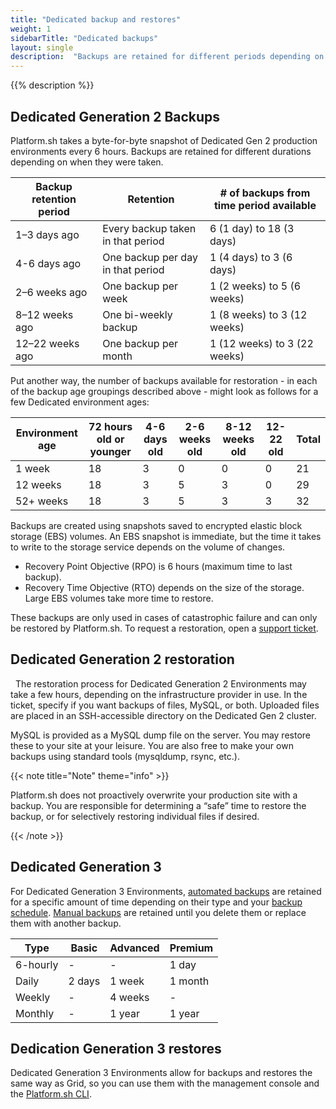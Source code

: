 ```yaml
---
title: "Dedicated backup and restores"
weight: 1
sidebarTitle: "Dedicated backups"
layout: single
description:  "Backups are retained for different periods depending on various factors and whether you’re using a Dedicated Gen 2 or Dedicated Gen 3 Environment. These processes can be either manual or automated."
---
```


{{% description %}}

## Dedicated Generation 2 Backups

Platform.sh takes a byte-for-byte snapshot of Dedicated Gen 2 production environments every 6 hours. Backups are retained for different durations depending on when they were taken. 

| Backup retention period | Retention                         | # of backups from time period available |
| ----------------------- | --------------------------------- | --------------------------------------- |
| 1–3 days ago            | Every backup taken in that period | 6 (1 day) to 18 (3 days)                |
| 4-6 days ago            | One backup per day in that period | 1 (4 days) to 3 (6 days)                |
| 2–6 weeks ago           | One backup per week               | 1 (2 weeks) to 5 (6 weeks)              |
| 8–12 weeks ago          | One bi-weekly backup              | 1 (8 weeks) to 3 (12 weeks)             |
| 12–22 weeks ago         | One backup per month              | 1 (12 weeks) to 3 (22 weeks)            |

Put another way, the number of backups available for restoration - in each of the backup age groupings described above - might look as follows for a few Dedicated environment ages:

| Environment age | 72 hours old or younger | 4-6 days old | 2-6 weeks old | 8-12 weeks old | 12-22 old | Total |
| --------------- | ----------------------- | ------------ | ------------- | -------------- | --------- | ----- |
| 1 week          | 18                      | 3            | 0             | 0              | 0         | 21    |
| 12 weeks        | 18                      | 3            | 5             | 3              | 0         | 29    |
| 52+ weeks       | 18                      | 3            | 5             | 3              | 3         | 32    |

Backups are created using snapshots saved to encrypted elastic block storage (EBS) volumes. An EBS snapshot is immediate, but the time it takes to write to the storage service depends on the volume of changes.

*   Recovery Point Objective (RPO) is 6 hours (maximum time to last backup).
*   Recovery Time Objective (RTO) depends on the size of the storage. Large EBS volumes take more time to restore.

These backups are only used in cases of catastrophic failure and can only be restored by Platform.sh. To request a restoration, open a [support ticket](/learn/overview/get-support.md).

## Dedicated Generation 2 restoration

 
The restoration process for Dedicated Generation 2 Environments may take a few hours, depending on the infrastructure provider in use. In the ticket, specify if you want backups of files, MySQL, or both. Uploaded files are placed in an SSH-accessible directory on the Dedicated Gen 2 cluster. 

MySQL is provided as a MySQL dump file on the server. You may restore these to your site at your leisure. You are also free to make your own backups using standard tools (mysqldump, rsync, etc.).

{{< note title="Note" theme="info" >}}

Platform.sh does not proactively overwrite your production site with a backup. You are responsible for determining a “safe” time to restore the backup, or for selectively restoring individual files if desired.

{{< /note >}} 

## Dedicated Generation 3 

For Dedicated Generation 3 Environments, [automated backups](environments/backup.md#use-automated-backups) are retained for a specific amount of time depending on their type and your [backup schedule](/environments/backup.md#backup-schedule). [Manual backups](/environments/backup.md#create-a-manual-backup) are retained until you delete them or replace them with another backup.

| Type     | Basic  | Advanced | Premium |
| -------- | ------ | -------- | ------- |
| 6-hourly | -      | -        | 1 day   |
| Daily    | 2 days | 1 week   | 1 month |
| Weekly   | -      | 4 weeks  | -       |
| Monthly  | -      | 1 year   | 1 year  |

## Dedication Generation 3 restores

Dedicated Generation 3 Environments allow for backups and restores the same way as Grid, so you can use them with the management console and the [Platform.sh CLI](/administration/cli/_index.md).
